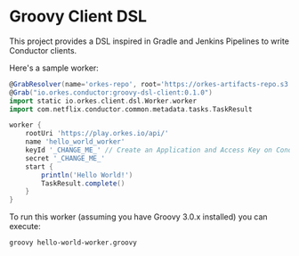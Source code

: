 # Groovy Client DSL

This project provides a DSL inspired in Gradle and Jenkins Pipelines to write Conductor clients.

Here's a sample worker:

```groovy
@GrabResolver(name='orkes-repo', root='https://orkes-artifacts-repo.s3.amazonaws.com/releases', m2Compatible='true')
@Grab("io.orkes.conductor:groovy-dsl-client:0.1.0")
import static io.orkes.client.dsl.Worker.worker
import com.netflix.conductor.common.metadata.tasks.TaskResult

worker {
    rootUri 'https://play.orkes.io/api/'
    name 'hello_world_worker'
    keyId '_CHANGE_ME_' // Create an Application and Access Key on Conductor UI
    secret '_CHANGE_ME_'
    start {
        println('Hello World!')
        TaskResult.complete()
    }
}
```

To run this worker (assuming you have Groovy 3.0.x installed) you can execute:

```bash
groovy hello-world-worker.groovy
```
